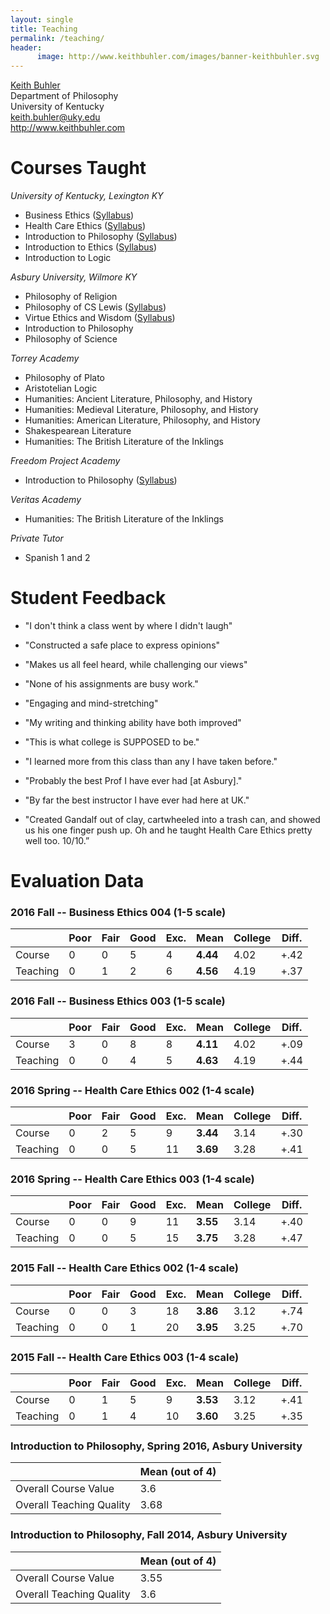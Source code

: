 ```yaml
---
layout: single
title: Teaching
permalink: /teaching/
header:
      image: http://www.keithbuhler.com/images/banner-keithbuhler.svg
---
```


[Keith Buhler](http://keithbuhler.github.io)  
Department of Philosophy  
University of Kentucky  
keith.buhler@uky.edu  
http://www.keithbuhler.com  



# Courses Taught

*University of Kentucky, Lexington KY*   

- Business Ethics ([Syllabus](/syllabus334))  
- Health Care Ethics ([Syllabus](/syllabus-S2016-305-health-care))             
- Introduction to Philosophy ([Syllabus](/syllabus200))  
- Introduction to Ethics ([Syllabus](http://www.keithbuhler.com/ethics/))
- Introduction to Logic

*Asbury University, Wilmore KY*  

- Philosophy of Religion
- Philosophy of CS Lewis ([Syllabus](/syllabus251))  
- Virtue Ethics and Wisdom  ([Syllabus](/syllabus-S2016-293-wisdom))   
- Introduction to Philosophy 
- Philosophy of Science 

*Torrey Academy*

- Philosophy of Plato
- Aristotelian Logic
- Humanities: Ancient Literature, Philosophy, and History
- Humanities: Medieval Literature, Philosophy, and History
- Humanities: American Literature, Philosophy, and History
- Shakespearean Literature
- Humanities: The British Literature of the Inklings

*Freedom Project Academy*

- Introduction to Philosophy ([Syllabus](http://www.keithbuhler.com/intro))

*Veritas Academy*

- Humanities: The British Literature of the Inklings

*Private Tutor*

- Spanish 1 and 2



# Student Feedback

* "I don't think a class went by where I didn't laugh"

* "Constructed a safe place to express opinions"

* "Makes us all feel heard, while challenging our views"

* "None of his assignments are busy work."

* "Engaging and mind-stretching"

* "My writing and thinking ability have both improved"

* "This is what college is SUPPOSED to be."

* "I learned more from this class than any I have taken before." 

* "Probably the best Prof I have ever had [at Asbury]."

* "By far the best instructor I have ever had here at UK."

* "Created Gandalf out of clay, cartwheeled into a trash can, and showed us his one finger push up. Oh and he taught Health Care Ethics pretty well too. 10/10.” 




# Evaluation Data 


### 2016 Fall -- Business Ethics 004 (1-5 scale)

|            | Poor | Fair | Good | Exc. | Mean | College | Diff. |
|------------|------|------|------|-------|------|--------------|------------|
| Course     | 0    | 0    | 5    | 4     | **4.44** | 4.02   | +.42       |
| Teaching   | 0    | 1    | 2    | 6     | **4.56** | 4.19   | +.37       |



### 2016 Fall -- Business Ethics 003 (1-5 scale)


|            | Poor | Fair | Good | Exc. | Mean | College | Diff. |
|---------------------|------|------|------|-----------|------|--------------|------------|
| Course     | 3    | 0    | 8    | 8         | **4.11** | 4.02         | +.09       |
| Teaching  | 0    | 0    | 4    | 5         | **4.63** | 4.19         | +.44       |




### 2016 Spring -- Health Care Ethics 002 (1-4 scale)


|            | Poor | Fair | Good | Exc. | Mean | College | Diff. |
|------------------|----|----|------|-----------|------|--------------|------------|
| Course     | 0  | 2  | 5  | 9   | **3.44** | 3.14      | +.30       |
| Teaching | 0  | 0  | 5  | 11  | **3.69** | 3.28      | +.41       |



### 2016 Spring -- Health Care Ethics 003 (1-4 scale)


|            | Poor | Fair | Good | Exc. | Mean | College | Diff. |
|---------------------|------|------|------|------------|------|--------------|------------|
|  Course     | 0    | 0    | 9    | 11    | **3.55** | 3.14         | +.40       |
|  Teaching | 0    | 0    | 5    | 15    | **3.75** | 3.28         | +.47       |





### 2015 Fall -- Health Care Ethics 002 (1-4 scale)

|            | Poor | Fair | Good | Exc. | Mean | College | Diff. |
|--------------------------|------|------|------|-----------|------|--------------|------------|
| Course     | 0    | 0    | 3    | 18   | **3.86** | 3.12    | +.74       |
| Teaching | 0    | 0    | 1    | 20   | **3.95** | 3.25    | +.70       |

### 2015 Fall -- Health Care Ethics 003 (1-4 scale)

|            | Poor | Fair | Good | Exc. | Mean | College | Diff. |
|--------------------------|------|------|------|-----------|------|--------------|------------|
| Course     | 0    | 1    | 5    | 9         | **3.53** | 3.12    | +.41       |
| Teaching | 0    | 1    | 4    | 10        | **3.60** | 3.25    | +.35       |




### Introduction to Philosophy, Spring 2016, Asbury University

|                              |  Mean (out of 4) | 
|------------------------------|------------------|
| Overall Course Value         |            3.6   | 
| Overall Teaching Quality     |        3.68  | 



### Introduction to Philosophy, Fall 2014, Asbury University


|                             |  Mean (out of 4) | 
|-----------------------------|------------------|
| Overall Course Value        |            3.55  | 
| Overall Teaching Quality    |        3.6       | 





